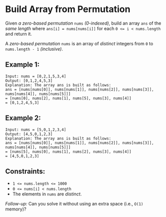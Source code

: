 # Build Array from Permutation
Given *a zero-based permutation* `nums` *(0-indexed)*, build an array `ans` of the *same length* where `ans[i] = nums[nums[i]]` for each `0 <= i < nums.length` and return it.

A *zero-based permutation* `nums` is an array of *distinct* integers from `0` to `nums.length - 1` *(inclusive)*.

## Example 1:
```
Input: nums = [0,2,1,5,3,4]
Output: [0,1,2,4,5,3]
Explanation: The array ans is built as follows:
ans = [nums[nums[0]], nums[nums[1]], nums[nums[2]], nums[nums[3]], nums[nums[4]], nums[nums[5]]]
= [nums[0], nums[2], nums[1], nums[5], nums[3], nums[4]]
= [0,1,2,4,5,3]
```

## Example 2:
```
Input: nums = [5,0,1,2,3,4]
Output: [4,5,0,1,2,3]
Explanation: The array ans is built as follows:
ans = [nums[nums[0]], nums[nums[1]], nums[nums[2]], nums[nums[3]], nums[nums[4]], nums[nums[5]]]
= [nums[5], nums[0], nums[1], nums[2], nums[3], nums[4]]
= [4,5,0,1,2,3]
```

## Constraints:
- `1 <= nums.length <= 1000`
- `0 <= nums[i] < nums.length`
- The elements in `nums` are *distinct*.

*Follow-up:* Can you solve it without using an extra space (i.e., `O(1)` memory)?